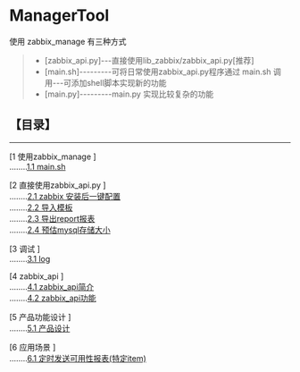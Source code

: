 # ManagerTool

使用 zabbix_manage 有三种方式

> * [zabbix_api.py]---直接使用lib_zabbix/zabbix_api.py[推荐]
> * [main.sh]---------可将日常使用zabbix_api.py程序通过 main.sh 调用---可添加shell脚本实现新的功能
> * [main.py]---------main.py 实现比较复杂的功能

## 【目录】
----
[1 使用zabbix_manage ]  
........[1.1 main.sh](docs/sh_main.md)  

[2 直接使用zabbix_api.py ]  
........[2.1 zabbix 安装后一键配置](docs/init.md)  
........[2.2 导入模板](docs/template.md)  
........[2.3 导出report报表](docs/report.md)  
........[2.4 预估mysql存储大小](docs/mysql.md)  

[3 调试 ]  
........[3.1 log](docs/log.md)  

[4 zabbix_api ]  
........[4.1 zabbix_api简介](docs/zabbix_api.md)  
........[4.2 zabbix_api功能](docs/zabbix_api_f.md)  

[5 产品功能设计 ]  
........[5.1 产品设计](docs/arch.md)  

[6 应用场景 ]  
........[6.1 定时发送可用性报表(特定item)](docs/app/send_report1.md)  

